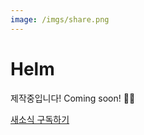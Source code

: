 ```yaml
---
image: /imgs/share.png
---
```


# Helm

제작중입니다! Coming soon! 👨‍💻

[새소식 구독하기](https://bit.ly/k8s-guide-link)
